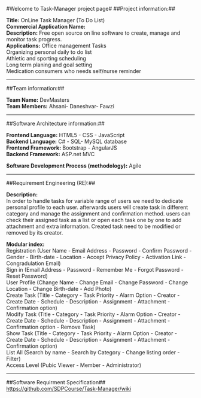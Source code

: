 #Welcome to Task-Manager project page#
##Project information:##

<b>Title:</b> OnLine Task Manager (To Do List)<br>
<b>Commercial Application Name:</b> <Coming soon><br>
<b>Description:</b> Free open source on line software to create, manage and monitor task progress.<br>
<b>Applications:</b> Office management Tasks<br>
		Organizing personal daily to do list<br>
		Athletic and sporting scheduling<br>
		Long term planing and goal setting<br>
		Medication consumers who needs self/nurse reminder<br>

-------------------------------------------------------
##Team information:##

<b>Team Name:</b> DevMasters<br>
<b>Team Members:</b> Ahsani- Daneshvar- Fawzi<br>

-------------------------------------------------------
##Software Architecture information:##

<b>Frontend Language:</b> HTML5 - CSS - JavaScript<br>
<b>Backend Language:</b> C# - SQL- MySQL database<br>
<b>Frontend Framework:</b> Bootstrap - AngularJS <br>
<b>Backend Framework:</b> ASP.net MVC <br>

<b>Software Development Process (methodology):</b> Agile<br>

-------------------------------------------------------
##Requirement Engineering (RE):##

<b>Description:</b><br>
In order to handle tasks for variable range of users we need to dedicate personal profile to each user.
afterwards users will create task in different category and manage the assignment and confirmation method.
users can check their assigned task as a list or open each task one by one to add attachment and extra information.
Created task need to be modified or removed by its creator.

<b>Modular index:</b><br>
Registration (User Name - Email Address - Password - Confirm Password - Gender - Birth-date - Location - Accept Privacy Policy - Activation Link - Congradulation Email)<br>
Sign in (Email Address - Password - Remember Me - Forgot Password - Reset Password)<br>
User Profile (Change Name - Change Email - Change Password - Change Location - Change Birth-date - Add Photo)<br>
Create Task (Title - Category - Task Priority - Alarm Option - Creator - Create Date - Schedule - Description - Assignment - Attachment - Confirmation option)<br>
Modify Task (Title - Category - Task Priority - Alarm Option - Creator - Create Date - Schedule - Description - Assignment - Attachment - Confirmation option - Remove Task)<br>
Show Task (Title - Category - Task Priority - Alarm Option - Creator - Create Date - Schedule - Description - Assignment - Attachment - Confirmation option)<br>
List All (Search by name - Search by Category - Change listing order - Filter)<br>
Access Level (Pubic Viewer - Member - Administrator)<br>

-------------------------------------------------------
##Software Requirment Specification##
https://github.com/SDPCourse/Task-Manager/wiki
